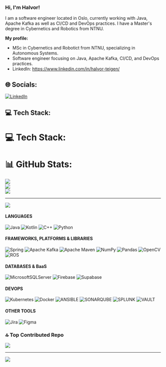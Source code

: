### Hi, I'm Halvor!

I am a software engineer located in Oslo, currently working with Java, Apache Kafka as well as CI/CD and DevOps practices.
I have a Master's degree in Cybernetics and Robotics from NTNU.

**My profile:**
- MSc in Cybernetics and Robotict from NTNU, specializing in Autonomous Systems.
- Software engineer focusing on Java, Apache Kafka, CI/CD, and DevOps practices.
- LinkedIn: https://www.linkedin.com/in/halvor-teigen/

## 🌐 Socials:
[![LinkedIn](https://img.shields.io/badge/LinkedIn-%230077B5.svg?logo=linkedin&logoColor=white)](https://linkedin.com/in/halvor-teigen) 

## 💻 Tech Stack:

# 💻 Tech Stack:
 
# 📊 GitHub Stats:
![](https://github-readme-stats.vercel.app/api?username=halvorot&theme=dark&hide_border=false&include_all_commits=false&count_private=false)<br/>
![](https://github-readme-streak-stats.herokuapp.com/?user=halvorot&theme=dark&hide_border=false)<br/>
![](https://github-readme-stats.vercel.app/api/top-langs/?username=halvorot&theme=dark&hide_border=false&include_all_commits=false&count_private=false&layout=compact)

---
[![](https://visitcount.itsvg.in/api?id=halvorot&icon=0&color=0)](https://visitcount.itsvg.in)

<!-- Proudly created with GPRM ( https://gprm.itsvg.in ) -->
#### LANGUAGES
![Java](https://img.shields.io/badge/java-%23ED8B00.svg?style=for-the-badge&logo=openjdk&logoColor=white)
![Kotlin](https://img.shields.io/badge/kotlin-%237F52FF.svg?style=for-the-badge&logo=kotlin&logoColor=white)
![C++](https://img.shields.io/badge/c++-%2300599C.svg?style=for-the-badge&logo=c%2B%2B&logoColor=white)
![Python](https://img.shields.io/badge/python-3670A0?style=for-the-badge&logo=python&logoColor=ffdd54)

#### FRAMEWORKS, PLATFORMS & LIBRARIES
![Spring](https://img.shields.io/badge/spring-%236DB33F.svg?style=for-the-badge&logo=spring&logoColor=white)
![Apache Kafka](https://img.shields.io/badge/Apache%20Kafka-000?style=for-the-badge&logo=apachekafka)
![Apache Maven](https://img.shields.io/badge/Apache%20Maven-C71A36?style=for-the-badge&logo=Apache%20Maven&logoColor=white)
![NumPy](https://img.shields.io/badge/numpy-%23013243.svg?style=for-the-badge&logo=numpy&logoColor=white)
![Pandas](https://img.shields.io/badge/pandas-%23150458.svg?style=for-the-badge&logo=pandas&logoColor=white)
![OpenCV](https://img.shields.io/badge/opencv-%23white.svg?style=for-the-badge&logo=opencv&logoColor=white)
![ROS](https://img.shields.io/badge/ros-%230A0FF9.svg?style=for-the-badge&logo=ros&logoColor=white)

#### DATABASES & BaaS
![MicrosoftSQLServer](https://img.shields.io/badge/Microsoft%20SQL%20Server-CC2927?style=for-the-badge&logo=microsoft%20sql%20server&logoColor=white)
![Firebase](https://img.shields.io/badge/Firebase-039BE5?style=for-the-badge&logo=Firebase&logoColor=white)
![Supabase](https://img.shields.io/badge/Supabase-3ECF8E?style=for-the-badge&logo=supabase&logoColor=white)

#### DEVOPS
![Kubernetes](https://img.shields.io/badge/kubernetes-%23326ce5.svg?style=for-the-badge&logo=kubernetes&logoColor=white)
![Docker](https://img.shields.io/badge/docker-%230db7ed.svg?style=for-the-badge&logo=docker&logoColor=white)
![ANSIBLE](https://img.shields.io/badge/ansible-%231A1918.svg?style=for-the-badge&logo=ansible&logoColor=white)
![SONARQUBE](https://img.shields.io/badge/sonarqube-4E9BCD.svg?style=for-the-badge&logo=sonarqube&logoColor=white&color=%234E9BCD)
![SPLUNK](https://img.shields.io/badge/splunk-000000.svg?style=for-the-badge&logo=splunk&color=%23000000)
![VAULT](https://img.shields.io/badge/vault-FFEC6E.svg?style=for-the-badge&logo=vault&logoColor=white&color=%23FFEC6E)

#### OTHER TOOLS
![Jira](https://img.shields.io/badge/jira-%230A0FFF.svg?style=for-the-badge&logo=jira&logoColor=white)
![Figma](https://img.shields.io/badge/figma-%23F24E1E.svg?style=for-the-badge&logo=figma&logoColor=white)

### 🔝 Top Contributed Repo
![](https://github-contributor-stats.vercel.app/api?username=Halvorot&limit=5&theme=dark&combine_all_yearly_contributions=true)

---
[![](https://visitcount.itsvg.in/api?id=Halvorot&icon=0&color=3)](https://visitcount.itsvg.in)
